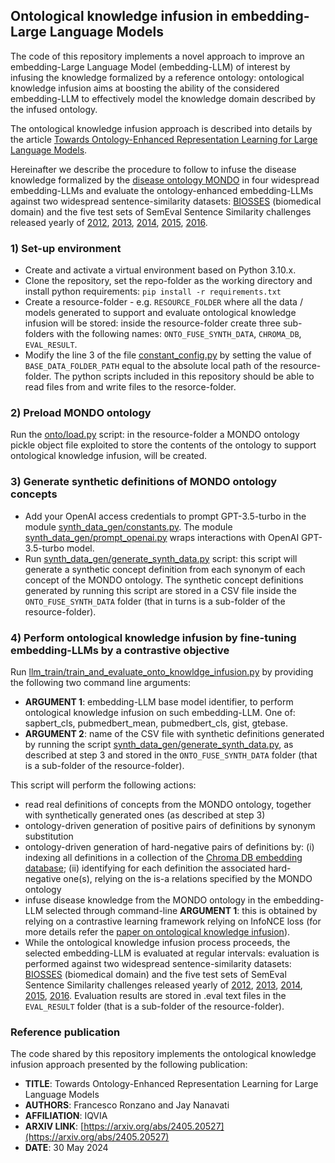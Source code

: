 ## Ontological knowledge infusion in embedding-Large Language Models

The code of this repository implements a novel approach to improve an embedding-Large Language 
Model (embedding-LLM) of interest by infusing the knowledge formalized by a reference ontology: ontological 
knowledge infusion aims at boosting the ability of the considered embedding-LLM to effectively model 
the knowledge domain described by the infused ontology.

The ontological knowledge infusion approach
is described into details by the article 
[Towards Ontology-Enhanced Representation Learning for Large Language Models](https://arxiv.org/abs/2405.20527).

Hereinafter we describe the procedure to follow to infuse the disease knowledge formalized by the 
[disease ontology MONDO](https://mondo.monarchinitiative.org/) in four widespread embedding-LLMs 
and evaluate the ontology-enhanced embedding-LLMs against two widespread sentence-similarity 
datasets: [BIOSSES](https://huggingface.co/datasets/biosses) (biomedical domain) and the five test sets of SemEval Sentence Similarity challenges
released yearly of [2012](https://huggingface.co/datasets/mteb/sts12-sts), [2013](https://huggingface.co/datasets/mteb/sts13-sts),
[2014](https://huggingface.co/datasets/mteb/sts14-sts), [2015](https://huggingface.co/datasets/mteb/sts15-sts), 
[2016](https://huggingface.co/datasets/mteb/sts16-sts).
  
### 1) Set-up environment
- Create and activate a virtual environment based on Python 3.10.x.
- Clone the repository, set the repo-folder as the working directory and install python requirements: `pip install -r requirements.txt`
- Create a resource-folder - e.g. `RESOURCE_FOLDER` where all the data / models generated to support 
and evaluate ontological knowledge infusion will be stored: inside the resource-folder create three sub-folders 
with the following names: `ONTO_FUSE_SYNTH_DATA`, `CHROMA_DB`, `EVAL_RESULT`.
- Modify the line 3 of the file [constant_config.py](constant_config.py) by setting the value of `BASE_DATA_FOLDER_PATH` 
equal to the absolute local path of the resource-folder. The python scripts included in this repository 
should be able to read files from and write files to the resorce-folder.

### 2) Preload MONDO ontology
Run the [onto/load.py](onto/load.py) script: in the resource-folder a MONDO ontology pickle object file 
exploited to store the contents of the ontology to support ontological knowledge infusion, will be 
created.

### 3) Generate synthetic definitions of MONDO ontology concepts
- Add your OpenAI access credentials to prompt GPT-3.5-turbo in the module [synth_data_gen/constants.py](synth_data_gen/constants.py). 
The module [synth_data_gen/prompt_openai.py](synth_data_gen/prompt_openai.py) wraps interactions with OpenAI GPT-3.5-turbo model.
- Run [synth_data_gen/generate_synth_data.py](synth_data_gen/generate_synth_data.py) script: this script will generate a synthetic 
concept definition from each synonym of each concept of the MONDO ontology. The synthetic concept 
definitions generated by running this script are stored in a CSV file inside the `ONTO_FUSE_SYNTH_DATA` 
folder (that in turns is a sub-folder of the resource-folder).

### 4) Perform ontological knowledge infusion by fine-tuning embedding-LLMs by a contrastive objective
Run [llm_train/train_and_evaluate_onto_knowldge_infusion.py](llm_train/train_and_evaluate_onto_knowldge_infusion.py) 
by providing the following two command line arguments:
- **ARGUMENT 1**: embedding-LLM base model identifier, to perform ontological knowledge infusion 
on such embedding-LLM. One of: sapbert_cls, pubmedbert_mean, pubmedbert_cls, gist, gtebase.
- **ARGUMENT 2**: name of the CSV file with synthetic definitions generated by running the script 
[synth_data_gen/generate_synth_data.py](synth_data_gen/generate_synth_data.py), as described at 
step 3 and stored in the `ONTO_FUSE_SYNTH_DATA` folder (that is a sub-folder of the resource-folder).

This script will perform the following actions:
- read real definitions of concepts from the MONDO ontology, together with synthetically generated ones
  (as described at step 3)
- ontology-driven generation of positive pairs of definitions by synonym substitution
- ontology-driven generation of hard-negative pairs of definitions by: (i) indexing all definitions 
in a collection of the [Chroma DB embedding database](https://www.trychroma.com/); (ii) identifying 
for each definition the associated hard-negative one(s), relying on the is-a relations specified by 
the MONDO ontology
- infuse disease knowledge from the MONDO ontology in the embedding-LLM selected through command-line 
**ARGUMENT 1**: this is obtained by relying on a contrastive learning framework relying on 
InfoNCE loss (for more details refer the [paper on ontological knowledge infusion](https://arxiv.org/abs/2405.20527)). 
- While the ontological knowledge infusion process proceeds, the selected embedding-LLM is 
evaluated at regular intervals: evaluation is performed against two widespread sentence-similarity 
datasets: [BIOSSES](https://huggingface.co/datasets/biosses) (biomedical domain) and the five test sets of SemEval Sentence Similarity challenges
released yearly of [2012](https://huggingface.co/datasets/mteb/sts12-sts), [2013](https://huggingface.co/datasets/mteb/sts13-sts),
[2014](https://huggingface.co/datasets/mteb/sts14-sts), [2015](https://huggingface.co/datasets/mteb/sts15-sts), 
[2016](https://huggingface.co/datasets/mteb/sts16-sts). Evaluation results are stored in .eval text 
files in the `EVAL_RESULT` folder (that is a sub-folder of the resource-folder).



### Reference publication 
The code shared by this repository implements the ontological knowledge infusion approach presented
by the following publication:
- **TITLE**: Towards Ontology-Enhanced Representation Learning for Large Language Models
- **AUTHORS**: Francesco Ronzano and Jay Nanavati
- **AFFILIATION**: IQVIA
- **ARXIV LINK**: [https://arxiv.org/abs/2405.20527](https://arxiv.org/abs/2405.20527)
- **DATE**: 30 May 2024

